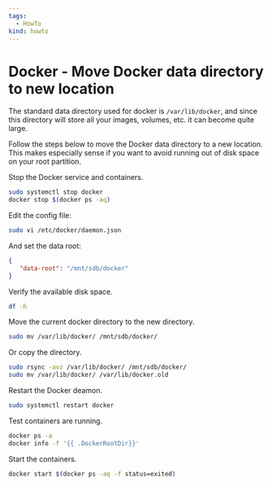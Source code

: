 ```yaml
---
tags:
  - HowTo
kind: howto
---
```

# Docker - Move Docker data directory to new location

The standard data directory used for docker is `/var/lib/docker`, and since this directory will store all your images, volumes, etc. it can become quite large.

Follow the steps below to move the Docker data directory to a new location. This makes especially sense if you want to avoid running out of disk space on your root partition.

Stop the Docker service and containers.

```bash
sudo systemctl stop docker
docker stop $(docker ps -aq)
```

Edit the config file:

```bash
sudo vi /etc/docker/daemon.json
```

And set the data root:

```json
{ 
   "data-root": "/mnt/sdb/docker"
}
```

Verify the available disk space.

```bash
df -h
```

Move the current docker directory to the new directory.

```bash
sudo mv /var/lib/docker/ /mnt/sdb/docker/
```

Or copy the directory.

```bash
sudo rsync -avz /var/lib/docker/ /mnt/sdb/docker/
sudo mv /var/lib/docker/ /var/lib/docker.old
```

Restart the Docker deamon.

```bash
sudo systemctl restart docker
```

Test containers are running.

```bash
docker ps -a
docker info -f '{{ .DockerRootDir}}'
```

Start the containers.

```bash
docker start $(docker ps -aq -f status=exited)
```